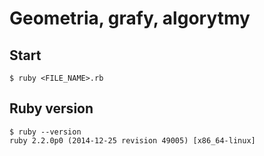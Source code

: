 # Geometria, grafy, algorytmy

## Start
~~~
$ ruby <FILE_NAME>.rb
~~~

## Ruby version
~~~
$ ruby --version
ruby 2.2.0p0 (2014-12-25 revision 49005) [x86_64-linux]
~~~
